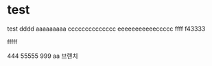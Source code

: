 # test
test
dddd
aaaaaaaaa
cccccccccccccc
eeeeeeeeeeeccccc
ffff
f43333

fffff

444
55555
999
aa 브랜치

